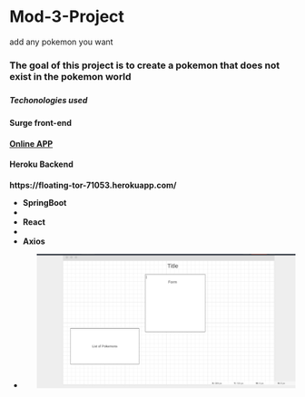 # Mod-3-Project

add any pokemon you want
<h3>The goal of this project is to create a pokemon that does not exist in the pokemon world<h3/>
<h5>Techonologies used<h5/>
   <h4>Surge front-end <h4/>
      <a href="http://naughty-things.surge.sh/">Online APP</a>
      <h4>Heroku Backend <h4/> https://floating-tor-71053.herokuapp.com/
   <ul>
   <li>SpringBoot<li/>
     <li>React<li/>
       <li>Axios<li/>
      <ul/>

![image](https://github.com/polancop3/Fullstack-pokemon-creator/blob/master/wireframe.png)
